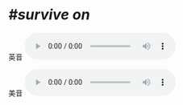 # ***\#survive on*** 
英音
<audio src="./media/survive on1_AAC.aac" controls="controls"></audio>

美音
<audio src="./media/survive on2_AAC.aac" controls="controls"></audio>



  

